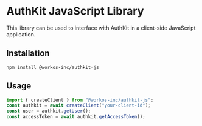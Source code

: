 # AuthKit JavaScript Library

This library can be used to interface with AuthKit in a client-side JavaScript
application.

## Installation

```
npm install @workos-inc/authkit-js
```

## Usage

```js
import { createClient } from "@workos-inc/authkit-js";
const authkit = await createClient("your-client-id");
const user = authkit.getUser();
const accessToken = await authkit.getAccessToken();
```
